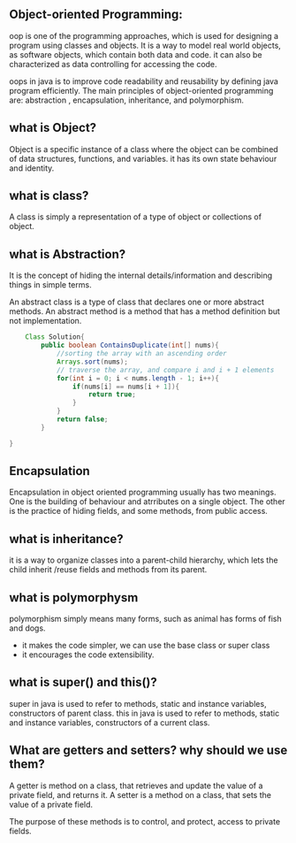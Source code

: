 ## Object-oriented Programming:

oop is one of the programming approaches, which is used for designing a 
program using classes and objects.
It is a way to model real world objects, as software objects, which contain 
both data and code.
it can also be characterized as data controlling for accessing the 
code.

oops in java is to improve code readability and reusability by 
defining java program efficiently.
The main principles of object-oriented programming are: abstraction 
, encapsulation, inheritance, and polymorphism.


## what is Object?

Object is a specific instance of a class where the object can be combined 
of data structures, functions, and variables. it has its own state
behaviour and identity.

## what is class?
A class is simply a representation of a type of object or collections of 
object.

## what is Abstraction?
It is the concept of hiding the internal details/information
and describing things in simple terms.

An abstract class is a type of class that declares one or more 
abstract methods.
An abstract method is a method that has a method definition but 
not implementation.

```java
	Class Solution{
		public boolean ContainsDuplicate(int[] nums){
			//sorting the array with an ascending order
			Arrays.sort(nums);
			// traverse the array, and compare i and i + 1 elements
			for(int i = 0; i < nums.length - 1; i++){
				if(nums[i] == nums[i + 1]){
					return true;
				}
			}
			return false;
		}

}
```

## Encapsulation
Encapsulation in object oriented programming usually has two meanings.
One is the building of behaviour and atrributes on a single object.
The other is the practice of hiding fields, and some methods, 
from public access.

## what is inheritance?
it is a way to organize classes into a parent-child hierarchy,
which lets the child inherit /reuse fields and methods from its parent.

## what is polymorphysm
polymorphism simply means many forms, such as animal has forms of fish and dogs.
* it makes the code simpler, we can use the base class or super class
* it encourages the code extensibility.


## what is super() and this()?
super in java is used to refer to methods, static and instance 
variables, constructors of parent class.
this in java is used to refer to methods, static and instance 
variables, constructors of a current class.

## What are getters and setters? why should we use them?
A getter is method on a class, that retrieves and update the value of a private 
field, and returns it.
A setter is a method on a class, that sets the value of a private 
field.

The purpose of these methods is to control, and protect, access to private fields.







